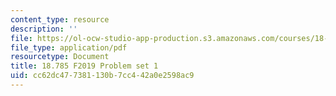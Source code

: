 ```yaml
---
content_type: resource
description: ''
file: https://ol-ocw-studio-app-production.s3.amazonaws.com/courses/18-785-number-theory-i-fall-2019/cc62dc477381130b7cc442a0e2598ac9_MIT18_785F19_pset1.pdf
file_type: application/pdf
resourcetype: Document
title: 18.785 F2019 Problem set 1
uid: cc62dc47-7381-130b-7cc4-42a0e2598ac9
---
```

